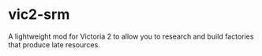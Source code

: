 # vic2-srm
A lightweight mod for Victoria 2 to allow you to research and build factories that produce late resources.
